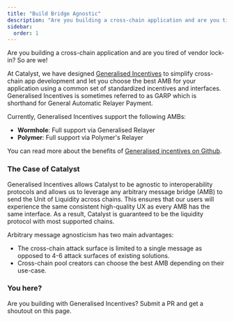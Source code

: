 ```yaml
---
title: "Build Bridge Agnostic"
description: "Are you building a cross-chain application and are you tired of vendor lock-in? So are we! Generalised Incentives allows you to support a wide variety of messaging bridges while standarding the user interface."
sidebar:
  order: 1
---
```


Are you building a cross-chain application and are you tired of vendor lock-in? So are we!

At Catalyst, we have designed [Generalised Incentives](https://github.com/catalystdao/GeneralisedIncentives) to simplify cross-chain app development and let you choose the best AMB for your application using a common set of standardized incentives and interfaces. Generalised Incentives is sometimes referred to as GARP which is shorthand for General Automatic Relayer Payment.

Currently, Generalised Incentives support the following AMBs:

- **Wormhole**: Full support via Generalised Relayer
- **Polymer**: Full support via Polymer's Relayer

You can read more about the benefits of [Generalised incentives on Github](https://github.com/catalystdao/GeneralisedIncentives?tab=readme-ov-file#generalised-incentive-escrow).

### The Case of Catalyst

Generalised Incentives allows Catalyst to be agnostic to interoperability protocols and allows us to leverage any arbitrary message bridge (AMB) to send the Unit of Liquidity across chains. This ensures that our users will experience the same consistent high-quality UX as every AMB has the same interface. As a result, Catalyst is guaranteed to be the liquidity protocol with most supported chains.

Arbitrary message agnosticism has two main advantages:

- The cross-chain attack surface is limited to a single message as opposed to 4-6 attack surfaces of existing solutions.
- Cross-chain pool creators can choose the best AMB depending on their use-case.

### You here?

Are you building with Generalised Incentives? Submit a PR and get a shoutout on this page.
